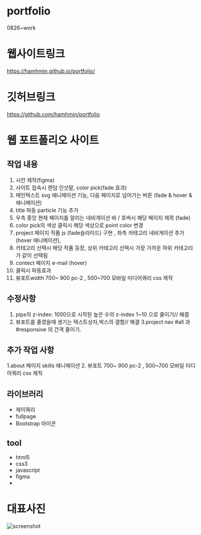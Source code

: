 # portfolio
0826~work
# 웹사이트링크
https://hamhmin.github.io/portfolio/

# 깃허브링크
https://github.com/hamhmin/portfolio


# 웹 포트폴리오 사이트

## 작업 내용
1. 시안 제작(figma)
2. 사이트 접속시 랜덤 인삿말, color pick(fade 효과)
3. 메인텍스트 svg 애니메이션 기능, 다음 페이지로 넘어가는 버튼 (fade & hover & 애니메이션)
4. title 파동 particle 기능 추가  
5. 우측 중앙 현재 페이지를 알리는 네비게이션 바 / 호버시 해당 페이지 제목 (fade)
6. color pick의 색상 클릭시 해당 색상으로 point color 변경
7. project 페이지 작품 js (fade슬라이드) 구현 , 좌측 카테고리 네비게이션 추가(hover 애니메이션),
8. 카테고리 선택시 해당 작품 등장, 상위 카테고리 선택시 가장 가까운 하위 카테고리가 같이 선택됨
9. contect 페이지 e-mail (hover)
10. 클릭시 파동효과
11. 뷰포트width 700~ 900 pc-2 , 500~700 모바일  미디어쿼리 css 제작

## 수정사항  
1. pips의 z-index: 1000으로 시작된 높은 수의 z-index 1~10 으로 줄이기// 해결
2. 뷰포트를 줄였을때 생기는 텍스트상자,박스의 결함// 해결
3.project nav #all 과 #responsive 의 간격 줄이기.

## 추가 작업 사항
1.about 페이지 skills 애니메이션
2. 뷰포트 700~ 900 pc-2 , 500~700 모바일  미디어쿼리 css 제작

## 라이브러리
- 제이쿼리
- fullpage
- Bootstrap 아이콘

## tool
- html5
- css3
- javascript
- figma
- 
# 대표사진
![screenshot](https://user-images.githubusercontent.com/49775311/187648437-a9674a7f-b4df-4230-8c7f-7a953a888c05.JPG)